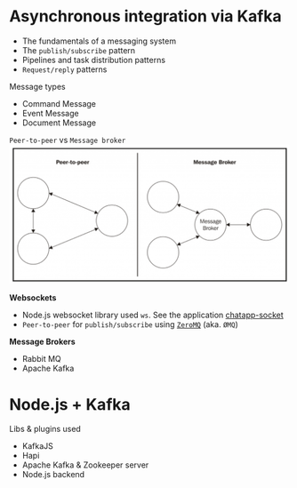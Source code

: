# Asynchronous integration via Kafka

- The fundamentals of a messaging system
- The `publish/subscribe` pattern
- Pipelines and task distribution patterns
- `Request/reply` patterns

Message types
- Command Message
- Event Message
- Document Message

`Peer-to-peer` vs `Message broker`
![message broker](message_broker.png)

**Websockets**
- Node.js websocket library used `ws`. See the application [chatapp-socket](chatapp-socket/index.js)
- `Peer-to-peer` for `publish/subscribe` using [`ZeroMQ`](https://zeromq.org/) (aka. `ØMQ`)


**Message Brokers**
- Rabbit MQ
- Apache Kafka

# Node.js + Kafka

Libs & plugins used
- KafkaJS
- Hapi
- Apache Kafka & Zookeeper server
- Node.js backend